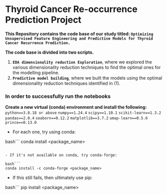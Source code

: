 # Thyroid Cancer Re-occurrence Prediction Project

**This Repository contains the code base of our study titled: `Optimizing Unsupervised Feature Engineering and Predictive Models for Thyroid Cancer Recurrence Prediction.`**

**The code base is divided into two scripts.**
1. **`EDA dimensionality reduction Exploration`**, where we explored the various dimensionality reduction techniques to find the optimal ones for the modelling pipeline. 
2. **`Predictive model building`**, where we built the models using the optimal dimensionality reduction techniques identified in (1).

### In order to successfully run the notebooks 

**Create a new virtual (conda) environment and install the following:**
`python==3.8.18 or above`
`numpy==1.24.4`
`scipy==1.10.1`
`scikit-learn==1.3.2`
`pandas==2.0.4`
`seaborn==0.12.2`
`matplotlib==3.7.2`
`umap-learn==0.5.6`
`prince==0.13.0`

- For each one, try using conda:

bash```
conda install <package_name>
```

- If it's not available on conda, try conda-forge:

bash```
conda install -c conda-forge <package_name>
```

- If this still fails, then ultimately use pip:

bash```
pip install <package_name>
```